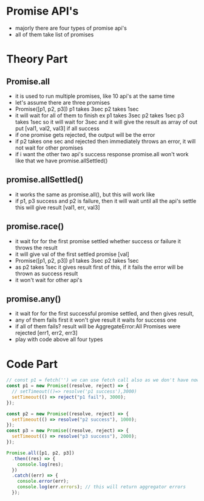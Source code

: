 # Promise API's

- majorly there are four types of promise api's
- all of them take list of promises

# Theory Part

## Promise.all

- it is used to run multiple promises, like 10 api's at the same time
- let's assume there are three promises
- Promise([p1, p2, p3]) p1 takes 3sec p2 takes 1sec
- it will wait for all of them to finish ex p1 takes 3sec p2 takes 1sec p3 takes 1sec so it will wait for 3sec and it will give the result as array of out put [val1, val2, val3] if all success
- if one promise gets rejected, the output will be the error
- if p2 takes one sec and rejected then immediately throws an error, it will not wait for other promises
- if i want the other two api's success response promise.all won't work like that we have promise.allSettled()

## promise.allSettled()

- it works the same as promise.all(), but this will work like
- if p1, p3 success and p2 is failure, then it will wait until all the api's settle this will give result [val1, err, val3]

## promise.race()

- it wait for for the first promise settled whether success or failure it throws the result
- it will give val of the first settled promise [val]
- Promise([p1, p2, p3]) p1 takes 3sec p2 takes 1sec
- as p2 takes 1sec it gives result first of this, if it fails the error will be thrown as success result
- it won't wait for other api's

## promise.any()

- it wait for for the first successful promise settled, and then gives result,
- any of them fails first it won't give result it waits for success one
- if all of them fails? result will be AggregateError:All Promises were rejected
  [err1, err2, err3]
- play with code above all four types

# Code Part

```javascript
// const p1 = fetch('') we can use fetch call also as we don't have now
const p1 = new Promise((resolve, reject) => {
  // setTimeout(()=> resolve('p1 success'),3000)
  setTimeout(() => reject("p1 fail"), 3000);
});

const p2 = new Promise((resolve, reject) => {
  setTimeout(() => resolve("p2 success"), 1000);
});
const p3 = new Promise((resolve, reject) => {
  setTimeout(() => resolve("p3 success"), 2000);
});

Promise.all([p1, p2, p3])
  .then((res) => {
    console.log(res);
  })
  .catch((err) => {
    console.error(err);
    console.log(err.errors); // this will return aggregator errors
  });
```
